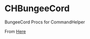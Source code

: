 # CHBungeeCord
BungeeCord Procs for CommandHelper

From [Here](http://paste.thezomg.com/12609/13887306/)
